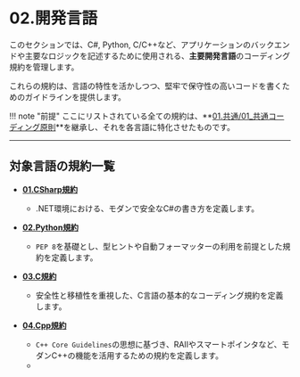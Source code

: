 # 02.開発言語

このセクションでは、C#, Python, C/C++など、アプリケーションのバックエンドや主要なロジックを記述するために使用される、**主要開発言語**のコーディング規約を管理します。

これらの規約は、言語の特性を活かしつつ、堅牢で保守性の高いコードを書くためのガイドラインを提供します。

!!! note "前提"
    ここにリストされている全ての規約は、**[01.共通/01_共通コーディング原則](../../01_共通/01_共通コーディング原則.md)**を継承し、それを各言語に特化させたものです。

---

## 対象言語の規約一覧

*   **[01.CSharp規約](./01_CSharp規約.md)**
    *   .NET環境における、モダンで安全なC#の書き方を定義します。

*   **[02.Python規約](./02_Python規約.md)**
    *   `PEP 8`を基礎とし、型ヒントや自動フォーマッターの利用を前提とした規約を定義します。

*   **[03.C規約](./03_C規約.md)**
    *   安全性と移植性を重視した、C言語の基本的なコーディング規約を定義します。

*   **[04.Cpp規約](./04_Cpp規約.md)**
    *   `C++ Core Guidelines`の思想に基づき、RAIIやスマートポインタなど、モダンC++の機能を活用するための規約を定義します。
    *   